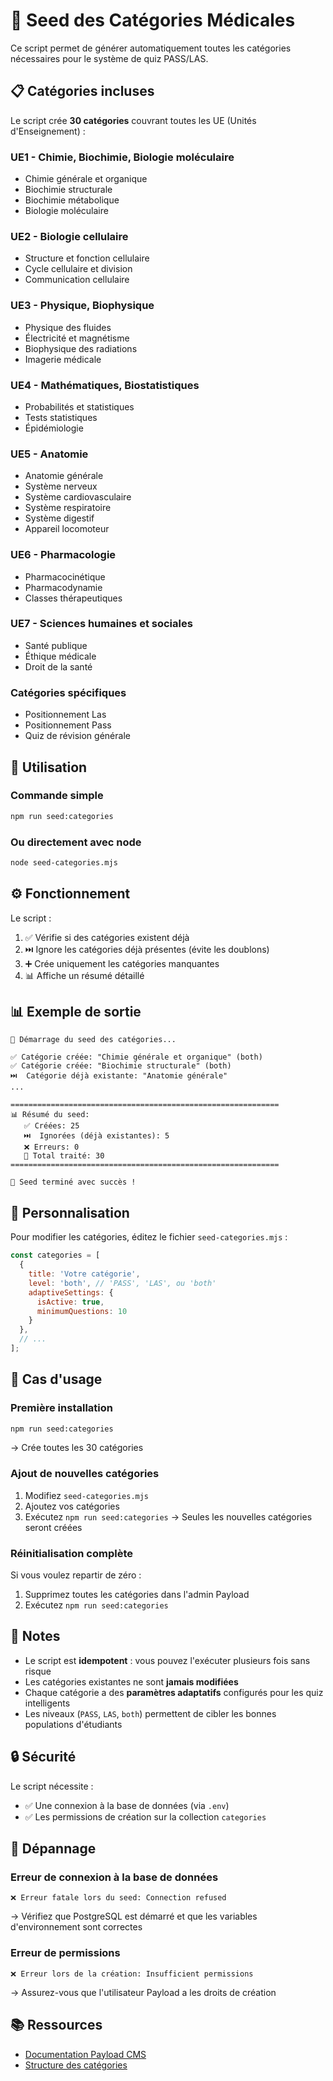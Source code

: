 # 🌱 Seed des Catégories Médicales

Ce script permet de générer automatiquement toutes les catégories nécessaires pour le système de quiz PASS/LAS.

## 📋 Catégories incluses

Le script crée **30 catégories** couvrant toutes les UE (Unités d'Enseignement) :

### UE1 - Chimie, Biochimie, Biologie moléculaire
- Chimie générale et organique
- Biochimie structurale
- Biochimie métabolique
- Biologie moléculaire

### UE2 - Biologie cellulaire
- Structure et fonction cellulaire
- Cycle cellulaire et division
- Communication cellulaire

### UE3 - Physique, Biophysique
- Physique des fluides
- Électricité et magnétisme
- Biophysique des radiations
- Imagerie médicale

### UE4 - Mathématiques, Biostatistiques
- Probabilités et statistiques
- Tests statistiques
- Épidémiologie

### UE5 - Anatomie
- Anatomie générale
- Système nerveux
- Système cardiovasculaire
- Système respiratoire
- Système digestif
- Appareil locomoteur

### UE6 - Pharmacologie
- Pharmacocinétique
- Pharmacodynamie
- Classes thérapeutiques

### UE7 - Sciences humaines et sociales
- Santé publique
- Éthique médicale
- Droit de la santé

### Catégories spécifiques
- Positionnement Las
- Positionnement Pass
- Quiz de révision générale

## 🚀 Utilisation

### Commande simple
```bash
npm run seed:categories
```

### Ou directement avec node
```bash
node seed-categories.mjs
```

## ⚙️ Fonctionnement

Le script :
1. ✅ Vérifie si des catégories existent déjà
2. ⏭️ Ignore les catégories déjà présentes (évite les doublons)
3. ➕ Crée uniquement les catégories manquantes
4. 📊 Affiche un résumé détaillé

## 📊 Exemple de sortie

```
🌱 Démarrage du seed des catégories...

✅ Catégorie créée: "Chimie générale et organique" (both)
✅ Catégorie créée: "Biochimie structurale" (both)
⏭️  Catégorie déjà existante: "Anatomie générale"
...

============================================================
📊 Résumé du seed:
   ✅ Créées: 25
   ⏭️  Ignorées (déjà existantes): 5
   ❌ Erreurs: 0
   📝 Total traité: 30
============================================================

🎉 Seed terminé avec succès !
```

## 🔧 Personnalisation

Pour modifier les catégories, éditez le fichier `seed-categories.mjs` :

```javascript
const categories = [
  {
    title: 'Votre catégorie',
    level: 'both', // 'PASS', 'LAS', ou 'both'
    adaptiveSettings: { 
      isActive: true, 
      minimumQuestions: 10 
    }
  },
  // ...
];
```

## 🎯 Cas d'usage

### Première installation
```bash
npm run seed:categories
```
→ Crée toutes les 30 catégories

### Ajout de nouvelles catégories
1. Modifiez `seed-categories.mjs`
2. Ajoutez vos catégories
3. Exécutez `npm run seed:categories`
→ Seules les nouvelles catégories seront créées

### Réinitialisation complète
Si vous voulez repartir de zéro :
1. Supprimez toutes les catégories dans l'admin Payload
2. Exécutez `npm run seed:categories`

## 📝 Notes

- Le script est **idempotent** : vous pouvez l'exécuter plusieurs fois sans risque
- Les catégories existantes ne sont **jamais modifiées**
- Chaque catégorie a des **paramètres adaptatifs** configurés pour les quiz intelligents
- Les niveaux (`PASS`, `LAS`, `both`) permettent de cibler les bonnes populations d'étudiants

## 🔒 Sécurité

Le script nécessite :
- ✅ Une connexion à la base de données (via `.env`)
- ✅ Les permissions de création sur la collection `categories`

## 🐛 Dépannage

### Erreur de connexion à la base de données
```
❌ Erreur fatale lors du seed: Connection refused
```
→ Vérifiez que PostgreSQL est démarré et que les variables d'environnement sont correctes

### Erreur de permissions
```
❌ Erreur lors de la création: Insufficient permissions
```
→ Assurez-vous que l'utilisateur Payload a les droits de création

## 📚 Ressources

- [Documentation Payload CMS](https://payloadcms.com/docs)
- [Structure des catégories](./src/collections/Categories.ts)
